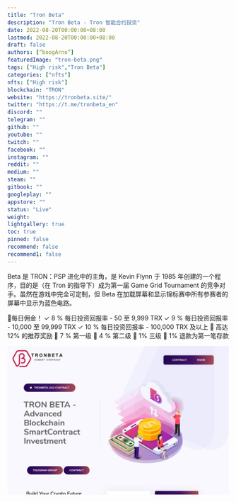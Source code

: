 ```yaml
---
title: "Tron Beta"
description: "Tron Beta - Tron 智能合约投资"
date: 2022-08-20T00:00:00+08:00
lastmod: 2022-08-20T00:00:00+08:00
draft: false
authors: [“boogArno”]
featuredImage: "tron-beta.png"
tags: ["High risk","Tron Beta"]
categories: ["nfts"]
nfts: ["High risk"]
blockchain: "TRON"
website: "https://tronbeta.site/"
twitter: "https://t.me/tronbeta_en"
discord: ""
telegram: ""
github: ""
youtube: ""
twitch: ""
facebook: ""
instagram: ""
reddit: ""
medium: ""
steam: ""
gitbook: ""
googleplay: ""
appstore: ""
status: "Live"
weight: 
lightgallery: true
toc: true
pinned: false
recommend: false
recommend1: false
---
```

Beta 是 TRON：PSP 进化中的主角，是 Kevin Flynn 于 1985 年创建的一个程序，目的是（在 Tron 的指导下）成为第一届 Game Grid Tournament 的竞争对手。虽然在游戏中完全可定制，但 Beta 在加载屏幕和显示锦标赛中所有参赛者的屏幕中显示为蓝色电路。

🔰每日佣金！
✓ 8 % 每日投资回报率 - 50 至 9,999 TRX
✓ 9 % 每日投资回报率 - 10,000 至 99,999 TRX
✓ 10 % 每日投资回报率 - 100,000 TRX 及以上
🔰 高达 12% 的推荐奖励
💸 7 % 第一级
💸 4 % 第二级
💸 1% 三级
💸 1% 退款为第一笔存款

![tronbeta-dapp-high-risk-tron-image2_366fcdfda4ec7ac18cd2f8b4e53cce60](tronbeta-dapp-high-risk-tron-image2_366fcdfda4ec7ac18cd2f8b4e53cce60.png)
